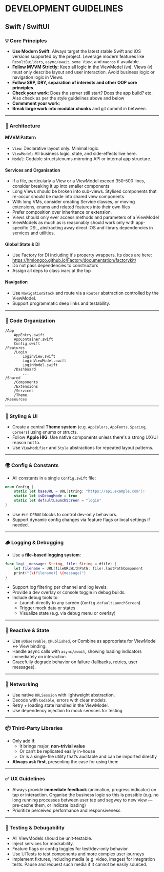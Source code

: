 # DEVELOPMENT GUIDELINES

## Swift / SwiftUI

### 💡 Core Principles
- **Use Modern Swift**: Always target the latest stable Swift and iOS versions supported by the project. Leverage modern features like `ResultBuilders`, `async/await`, `some View`, and `macros` if available.
- **Follow MVVM Strictly**: Keep all logic in the ViewModel (`VM`). Views (`V`) must only describe layout and user interaction. Avoid business logic or navigation logic in Views.
- **Follow SRP, DRY, separation of interests and other OOP core principles.**
- **Check your work**: Does the server still start? Does the app build? etc. Also check as per the style guidelines above and below
- **Commment your work**:  
- **Break large work into modular chunks** and git commit in between.   

---

### 🧠 Architecture

#### MVVM Pattern
- `View`: Declarative layout only. Minimal logic.
- `ViewModel`: All business logic, state, and side-effects live here.
- `Model`: Codable structs/enums mirroring API or internal app structure.

#### Services and Organisation
- If a file, particularly a View or a ViewModel exceed 350-500 lines, consider breaking it up into smaller components
- Long Views should be broken into sub-views. Stylised components that re-occur should be made into shared view components
- With long VMs, consider creating Service classes, or moving extensions, enums and related features into their own files
- Prefer composition over inheritance or extension. 
- Views should only ever access methods and parameters of a ViewModel
- ViewModels as much as is reasonably should work only with app-specific DSL, abstracting away direct iOS and library dependencies in services and utilities. 



#### Global State & DI
- Use Factory for DI including it's property wrappers.  Its docs are here: https://hmlongco.github.io/Factory/documentation/factorykit/
- Do not pass dependencies to constructors
- Assign all deps to class ivars at the top


#### Navigation
- Use `NavigationStack` and route via a `Router` abstraction controlled by the ViewModel.
- Support programmatic deep links and testability.

---

### 📁 Code Organization

```
/App
    AppEntry.swift
    AppContainer.swift
    Config.swift
/Features
    /Login
        LoginView.swift
        LoginViewModel.swift
        LoginModel.swift
    /Dashboard
        ...
/Shared
    /Components
    /Extensions
    /Services
    /Theme
/Resources
```

---

### 🎨 Styling & UI

- Create a central **Theme system** (e.g. `AppColors`, `AppFonts`, `Spacing`, `Corners`) using enums or structs.
- Follow **Apple HIG**. Use native components unless there's a strong UX/UI reason not to.
- Use `ViewModifier` and `Style` abstractions for repeated layout patterns.

---

### 🌍 Config & Constants

- All constants in a single `Config.swift` file:
```swift
enum Config {
    static let baseURL = URL(string: "https://api.example.com")!
    static let isDebugMode = true
    static let defaultLaunchScreen = "login"
}
```
- Use `#if DEBUG` blocks to control dev-only behaviors.
- Support dynamic config changes via feature flags or local settings if needed.

---

### 🪵 Logging & Debugging

- Use a **file-based logging system**:
```swift
func log(_ message: String, file: String = #file) {
    let filename = URL(fileURLWithPath: file).lastPathComponent
    print("[\(filename)] \(message)")
}
```
- Support log filtering per channel and log levels.
- Provide a dev overlay or console toggle in debug builds.
- Include debug tools to:
  - Launch directly to any screen (`Config.defaultLaunchScreen`)
  - Trigger mock data or states
  - Visualize state (e.g. via debug menu or overlay)

---

### 🔁 Reactive & State

- Use `@Observable`, `@Published`, or Combine as appropriate for ViewModel <-> View binding.
- Handle async calls with `async/await`, showing loading indicators immediately on interaction.
- Gracefully degrade behavior on failure (fallbacks, retries, user messages).

---

### 🔌 Networking

- Use native `URLSession` with lightweight abstraction.
- Decode with `Codable`, errors with clear models.
- Retry + loading state handled in the ViewModel.
- Use dependency injection to mock services for testing.

---

### 📦 Third-Party Libraries

- Only add if:
  - It brings major, **non-trivial value**
  - Or can’t be replicated easily in-house
  - Or is a single-file utility that’s auditable and can be imported directly
- **Always ask first**, presenting the case for using them

---

### ✅ UX Guidelines

- Always provide **immediate feedback** (animation, progress indicator) on tap or interaction. Organise the business logic so this is possible (e.g. no long running processes between user tap and segwey to new view — pre-cache them, or indicate loading)
- Prioritize perceived performance and responsiveness.

---

### 🔬 Testing & Debugability

- All ViewModels should be unit-testable.
- Inject services for mockability.
- Feature flags or config toggles for test/dev-only behavior.
- Use UITests to test components and more complex user journeys
- Implement fixtures, including media (e.g. video, images) for integration tests. Pause and request such media if it cannot be easily sourced.
